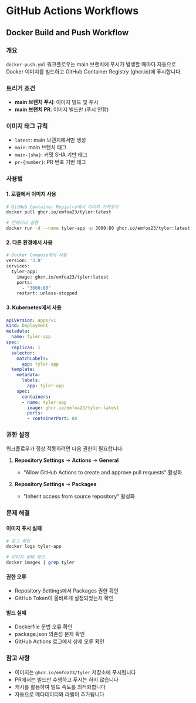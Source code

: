 # GitHub Actions Workflows

## Docker Build and Push Workflow

### 개요
`docker-push.yml` 워크플로우는 main 브랜치에 푸시가 발생할 때마다 자동으로 Docker 이미지를 빌드하고 GitHub Container Registry (ghcr.io)에 푸시합니다.

### 트리거 조건
- **main 브랜치 푸시**: 이미지 빌드 및 푸시
- **main 브랜치 PR**: 이미지 빌드만 (푸시 안함)

### 이미지 태그 규칙
- `latest`: main 브랜치에서만 생성
- `main`: main 브랜치 태그
- `main-{sha}`: 커밋 SHA 기반 태그
- `pr-{number}`: PR 번호 기반 태그

### 사용법

#### 1. 로컬에서 이미지 사용
```bash
# GitHub Container Registry에서 이미지 가져오기
docker pull ghcr.io/emfoa23/tyler:latest

# 컨테이너 실행
docker run -d --name tyler-app -p 3000:80 ghcr.io/emfoa23/tyler:latest
```

#### 2. 다른 환경에서 사용
```bash
# Docker Compose에서 사용
version: '3.8'
services:
  tyler-app:
    image: ghcr.io/emfoa23/tyler:latest
    ports:
      - "3000:80"
    restart: unless-stopped
```

#### 3. Kubernetes에서 사용
```yaml
apiVersion: apps/v1
kind: Deployment
metadata:
  name: tyler-app
spec:
  replicas: 1
  selector:
    matchLabels:
      app: tyler-app
  template:
    metadata:
      labels:
        app: tyler-app
    spec:
      containers:
      - name: tyler-app
        image: ghcr.io/emfoa23/tyler:latest
        ports:
        - containerPort: 80
```

### 권한 설정
워크플로우가 정상 작동하려면 다음 권한이 필요합니다:

1. **Repository Settings** → **Actions** → **General**
   - "Allow GitHub Actions to create and approve pull requests" 활성화

2. **Repository Settings** → **Packages**
   - "Inherit access from source repository" 활성화

### 문제 해결

#### 이미지 푸시 실패
```bash
# 로그 확인
docker logs tyler-app

# 이미지 상태 확인
docker images | grep tyler
```

#### 권한 오류
- Repository Settings에서 Packages 권한 확인
- GitHub Token이 올바르게 설정되었는지 확인

#### 빌드 실패
- Dockerfile 문법 오류 확인
- package.json 의존성 문제 확인
- GitHub Actions 로그에서 상세 오류 확인

### 참고 사항
- 이미지는 `ghcr.io/emfoa23/tyler` 저장소에 푸시됩니다
- PR에서는 빌드만 수행하고 푸시는 하지 않습니다
- 캐시를 활용하여 빌드 속도를 최적화합니다
- 자동으로 메타데이터와 라벨이 추가됩니다 